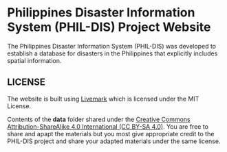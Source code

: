 # Philippines Disaster Information System (PHIL-DIS) Project Website

The Philippines Disaster Information System (PHIL-DIS) was developed to establish a database for disasters in the Philippines that explicitly includes spatial information. 

## LICENSE

The website is built using [Livemark](https://github.com/frictionlessdata/livemark) which is licensed under the MIT License.

Contents of the **data** folder shared under the [Creative Commons  Attribution-ShareAlike 4.0 International (CC BY-SA 4.0)](https://creativecommons.org/licenses/by-sa/4.0/). You are free to share and apapt the materials but you most give appropriate credit to the PHIL-DIS project and share your adapted materials under the same license.